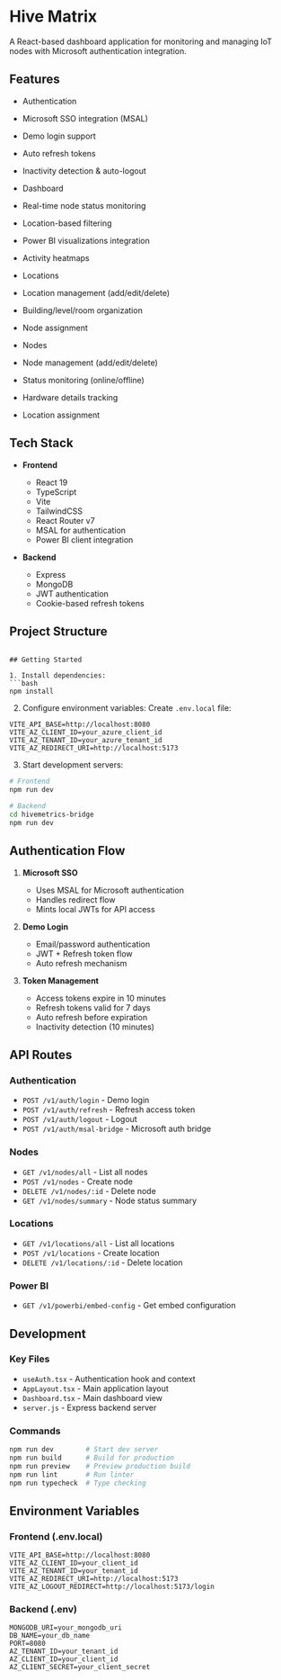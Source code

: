 # Hive Matrix

A React-based dashboard application for monitoring and managing IoT nodes with Microsoft authentication integration.

## Features

-  Authentication
  - Microsoft SSO integration (MSAL)
  - Demo login support
  - Auto refresh tokens
  - Inactivity detection & auto-logout

-  Dashboard
  - Real-time node status monitoring
  - Location-based filtering
  - Power BI visualizations integration
  - Activity heatmaps

-  Locations
  - Location management (add/edit/delete)
  - Building/level/room organization
  - Node assignment

-  Nodes
  - Node management (add/edit/delete)
  - Status monitoring (online/offline)
  - Hardware details tracking
  - Location assignment

## Tech Stack

- **Frontend**
  - React 19
  - TypeScript
  - Vite
  - TailwindCSS
  - React Router v7
  - MSAL for authentication
  - Power BI client integration

- **Backend**
  - Express
  - MongoDB
  - JWT authentication
  - Cookie-based refresh tokens

## Project Structure

```

## Getting Started

1. Install dependencies:
```bash
npm install
```

2. Configure environment variables:
Create `.env.local` file:
```env
VITE_API_BASE=http://localhost:8080
VITE_AZ_CLIENT_ID=your_azure_client_id
VITE_AZ_TENANT_ID=your_azure_tenant_id
VITE_AZ_REDIRECT_URI=http://localhost:5173
```

3. Start development servers:
```bash
# Frontend
npm run dev

# Backend
cd hivemetrics-bridge
npm run dev
```

## Authentication Flow

1. **Microsoft SSO**
   - Uses MSAL for Microsoft authentication
   - Handles redirect flow
   - Mints local JWTs for API access

2. **Demo Login**
   - Email/password authentication
   - JWT + Refresh token flow
   - Auto refresh mechanism

3. **Token Management**
   - Access tokens expire in 10 minutes
   - Refresh tokens valid for 7 days
   - Auto refresh before expiration
   - Inactivity detection (10 minutes)

## API Routes

### Authentication
- `POST /v1/auth/login` - Demo login
- `POST /v1/auth/refresh` - Refresh access token
- `POST /v1/auth/logout` - Logout
- `POST /v1/auth/msal-bridge` - Microsoft auth bridge

### Nodes
- `GET /v1/nodes/all` - List all nodes
- `POST /v1/nodes` - Create node
- `DELETE /v1/nodes/:id` - Delete node
- `GET /v1/nodes/summary` - Node status summary

### Locations
- `GET /v1/locations/all` - List all locations
- `POST /v1/locations` - Create location
- `DELETE /v1/locations/:id` - Delete location

### Power BI
- `GET /v1/powerbi/embed-config` - Get embed configuration

## Development

### Key Files
- `useAuth.tsx` - Authentication hook and context
- `AppLayout.tsx` - Main application layout
- `Dashboard.tsx` - Main dashboard view
- `server.js` - Express backend server

### Commands
```bash
npm run dev        # Start dev server
npm run build      # Build for production
npm run preview    # Preview production build
npm run lint       # Run linter
npm run typecheck  # Type checking
```

## Environment Variables

### Frontend (.env.local)
```env
VITE_API_BASE=http://localhost:8080
VITE_AZ_CLIENT_ID=your_client_id
VITE_AZ_TENANT_ID=your_tenant_id
VITE_AZ_REDIRECT_URI=http://localhost:5173
VITE_AZ_LOGOUT_REDIRECT=http://localhost:5173/login
```

### Backend (.env)
```env
MONGODB_URI=your_mongodb_uri
DB_NAME=your_db_name
PORT=8080
AZ_TENANT_ID=your_tenant_id
AZ_CLIENT_ID=your_client_id
AZ_CLIENT_SECRET=your_client_secret
